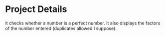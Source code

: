 # Project Details

it checks whether a number is a perfect number. It also displays the factors of the number entered (duplicates allowed I suppose).